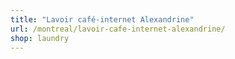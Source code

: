 ```yaml
---
title: "Lavoir café-internet Alexandrine"
url: /montreal/lavoir-cafe-internet-alexandrine/
shop: laundry
---
```

